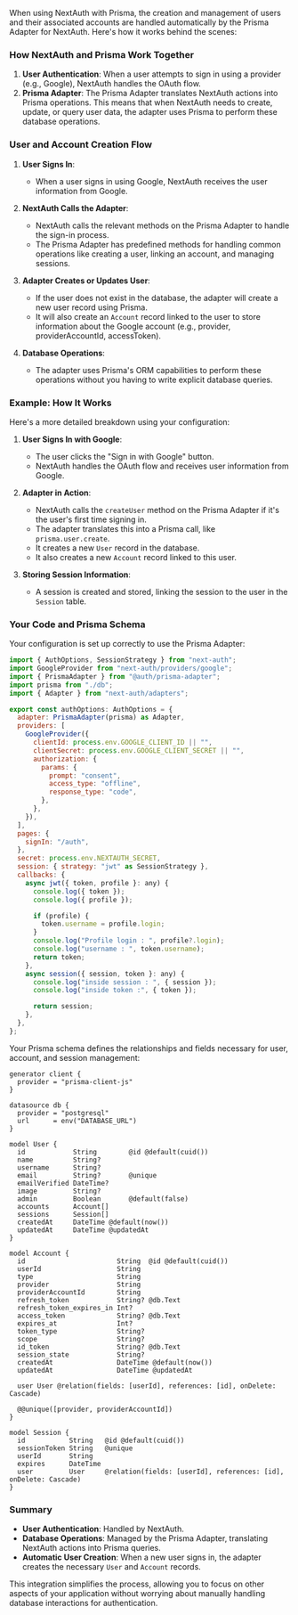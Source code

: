 When using NextAuth with Prisma, the creation and management of users and their associated accounts are handled automatically by the Prisma Adapter for NextAuth. Here's how it works behind the scenes:

### How NextAuth and Prisma Work Together

1. **User Authentication**: When a user attempts to sign in using a provider (e.g., Google), NextAuth handles the OAuth flow.
2. **Prisma Adapter**: The Prisma Adapter translates NextAuth actions into Prisma operations. This means that when NextAuth needs to create, update, or query user data, the adapter uses Prisma to perform these database operations.

### User and Account Creation Flow

1. **User Signs In**:
   - When a user signs in using Google, NextAuth receives the user information from Google.
2. **NextAuth Calls the Adapter**:

   - NextAuth calls the relevant methods on the Prisma Adapter to handle the sign-in process.
   - The Prisma Adapter has predefined methods for handling common operations like creating a user, linking an account, and managing sessions.

3. **Adapter Creates or Updates User**:

   - If the user does not exist in the database, the adapter will create a new user record using Prisma.
   - It will also create an `Account` record linked to the user to store information about the Google account (e.g., provider, providerAccountId, accessToken).

4. **Database Operations**:
   - The adapter uses Prisma's ORM capabilities to perform these operations without you having to write explicit database queries.

### Example: How It Works

Here's a more detailed breakdown using your configuration:

1. **User Signs In with Google**:

   - The user clicks the "Sign in with Google" button.
   - NextAuth handles the OAuth flow and receives user information from Google.

2. **Adapter in Action**:

   - NextAuth calls the `createUser` method on the Prisma Adapter if it's the user's first time signing in.
   - The adapter translates this into a Prisma call, like `prisma.user.create`.
   - It creates a new `User` record in the database.
   - It also creates a new `Account` record linked to this user.

3. **Storing Session Information**:
   - A session is created and stored, linking the session to the user in the `Session` table.

### Your Code and Prisma Schema

Your configuration is set up correctly to use the Prisma Adapter:

```javascript
import { AuthOptions, SessionStrategy } from "next-auth";
import GoogleProvider from "next-auth/providers/google";
import { PrismaAdapter } from "@auth/prisma-adapter";
import prisma from "./db";
import { Adapter } from "next-auth/adapters";

export const authOptions: AuthOptions = {
  adapter: PrismaAdapter(prisma) as Adapter,
  providers: [
    GoogleProvider({
      clientId: process.env.GOOGLE_CLIENT_ID || "",
      clientSecret: process.env.GOOGLE_CLIENT_SECRET || "",
      authorization: {
        params: {
          prompt: "consent",
          access_type: "offline",
          response_type: "code",
        },
      },
    }),
  ],
  pages: {
    signIn: "/auth",
  },
  secret: process.env.NEXTAUTH_SECRET,
  session: { strategy: "jwt" as SessionStrategy },
  callbacks: {
    async jwt({ token, profile }: any) {
      console.log({ token });
      console.log({ profile });

      if (profile) {
        token.username = profile.login;
      }
      console.log("Profile login : ", profile?.login);
      console.log("username : ", token.username);
      return token;
    },
    async session({ session, token }: any) {
      console.log("inside session : ", { session });
      console.log("inside token :", { token });

      return session;
    },
  },
};
```

Your Prisma schema defines the relationships and fields necessary for user, account, and session management:

```prisma
generator client {
  provider = "prisma-client-js"
}

datasource db {
  provider = "postgresql"
  url      = env("DATABASE_URL")
}

model User {
  id            String        @id @default(cuid())
  name          String?
  username      String?
  email         String?       @unique
  emailVerified DateTime?
  image         String?
  admin         Boolean       @default(false)
  accounts      Account[]
  sessions      Session[]
  createdAt     DateTime @default(now())
  updatedAt     DateTime @updatedAt
}

model Account {
  id                       String  @id @default(cuid())
  userId                   String
  type                     String
  provider                 String
  providerAccountId        String
  refresh_token            String? @db.Text
  refresh_token_expires_in Int?
  access_token             String? @db.Text
  expires_at               Int?
  token_type               String?
  scope                    String?
  id_token                 String? @db.Text
  session_state            String?
  createdAt                DateTime @default(now())
  updatedAt                DateTime @updatedAt

  user User @relation(fields: [userId], references: [id], onDelete: Cascade)

  @@unique([provider, providerAccountId])
}

model Session {
  id           String   @id @default(cuid())
  sessionToken String   @unique
  userId       String
  expires      DateTime
  user         User     @relation(fields: [userId], references: [id], onDelete: Cascade)
}
```

### Summary

- **User Authentication**: Handled by NextAuth.
- **Database Operations**: Managed by the Prisma Adapter, translating NextAuth actions into Prisma queries.
- **Automatic User Creation**: When a new user signs in, the adapter creates the necessary `User` and `Account` records.

This integration simplifies the process, allowing you to focus on other aspects of your application without worrying about manually handling database interactions for authentication.
